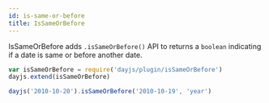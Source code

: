 ```yaml
---
id: is-same-or-before
title: IsSameOrBefore
---
```


IsSameOrBefore adds `.isSameOrBefore()` API to returns a `boolean` indicating if a date is same or before another date.

```javascript
var isSameOrBefore = require('dayjs/plugin/isSameOrBefore')
dayjs.extend(isSameOrBefore)

dayjs('2010-10-20').isSameOrBefore('2010-10-19', 'year')
```
